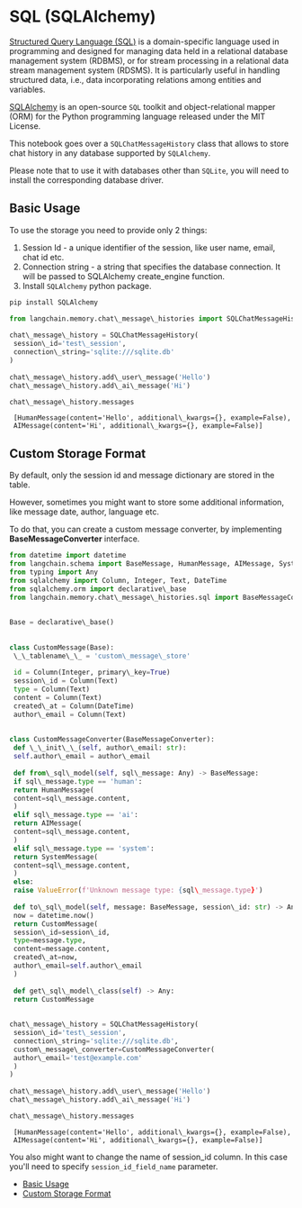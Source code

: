 # SQL (SQLAlchemy)

[Structured Query Language (SQL)](https://en.wikipedia.org/wiki/SQL) is a domain-specific language used in programming and designed for managing data held in a relational database management system (RDBMS), or for stream processing in a relational data stream management system (RDSMS). It is particularly useful in handling structured data, i.e., data incorporating relations among entities and variables.

[SQLAlchemy](https://github.com/sqlalchemy/sqlalchemy) is an open-source `SQL` toolkit and object-relational mapper (ORM) for the Python programming language released under the MIT License.

This notebook goes over a `SQLChatMessageHistory` class that allows to store chat history in any database supported by `SQLAlchemy`.

Please note that to use it with databases other than `SQLite`, you will need to install the corresponding database driver.

## Basic Usage[​](#basic-usage "Direct link to Basic Usage")

To use the storage you need to provide only 2 things:

1. Session Id - a unique identifier of the session, like user name, email, chat id etc.
1. Connection string - a string that specifies the database connection. It will be passed to SQLAlchemy create_engine function.
1. Install `SQLAlchemy` python package.

```bash
pip install SQLAlchemy  

```

```python
from langchain.memory.chat\_message\_histories import SQLChatMessageHistory  
  
chat\_message\_history = SQLChatMessageHistory(  
 session\_id='test\_session',  
 connection\_string='sqlite:///sqlite.db'  
)  
  
chat\_message\_history.add\_user\_message('Hello')  
chat\_message\_history.add\_ai\_message('Hi')  

```

```python
chat\_message\_history.messages  

```

```text
 [HumanMessage(content='Hello', additional\_kwargs={}, example=False),  
 AIMessage(content='Hi', additional\_kwargs={}, example=False)]  

```

## Custom Storage Format[​](#custom-storage-format "Direct link to Custom Storage Format")

By default, only the session id and message dictionary are stored in the table.

However, sometimes you might want to store some additional information, like message date, author, language etc.

To do that, you can create a custom message converter, by implementing **BaseMessageConverter** interface.

```python
from datetime import datetime  
from langchain.schema import BaseMessage, HumanMessage, AIMessage, SystemMessage  
from typing import Any  
from sqlalchemy import Column, Integer, Text, DateTime  
from sqlalchemy.orm import declarative\_base  
from langchain.memory.chat\_message\_histories.sql import BaseMessageConverter  
  
  
Base = declarative\_base()  
  
  
class CustomMessage(Base):  
 \_\_tablename\_\_ = 'custom\_message\_store'  
  
 id = Column(Integer, primary\_key=True)  
 session\_id = Column(Text)  
 type = Column(Text)  
 content = Column(Text)  
 created\_at = Column(DateTime)  
 author\_email = Column(Text)  
  
  
class CustomMessageConverter(BaseMessageConverter):  
 def \_\_init\_\_(self, author\_email: str):  
 self.author\_email = author\_email  
   
 def from\_sql\_model(self, sql\_message: Any) -> BaseMessage:  
 if sql\_message.type == 'human':  
 return HumanMessage(  
 content=sql\_message.content,  
 )  
 elif sql\_message.type == 'ai':  
 return AIMessage(  
 content=sql\_message.content,  
 )  
 elif sql\_message.type == 'system':  
 return SystemMessage(  
 content=sql\_message.content,  
 )  
 else:  
 raise ValueError(f'Unknown message type: {sql\_message.type}')  
   
 def to\_sql\_model(self, message: BaseMessage, session\_id: str) -> Any:  
 now = datetime.now()  
 return CustomMessage(  
 session\_id=session\_id,  
 type=message.type,  
 content=message.content,  
 created\_at=now,  
 author\_email=self.author\_email  
 )  
   
 def get\_sql\_model\_class(self) -> Any:  
 return CustomMessage  
  
  
chat\_message\_history = SQLChatMessageHistory(  
 session\_id='test\_session',  
 connection\_string='sqlite:///sqlite.db',  
 custom\_message\_converter=CustomMessageConverter(  
 author\_email='test@example.com'  
 )  
)  
  
chat\_message\_history.add\_user\_message('Hello')  
chat\_message\_history.add\_ai\_message('Hi')  

```

```python
chat\_message\_history.messages  

```

```text
 [HumanMessage(content='Hello', additional\_kwargs={}, example=False),  
 AIMessage(content='Hi', additional\_kwargs={}, example=False)]  

```

You also might want to change the name of session_id column. In this case you'll need to specify `session_id_field_name` parameter.

- [Basic Usage](#basic-usage)
- [Custom Storage Format](#custom-storage-format)
